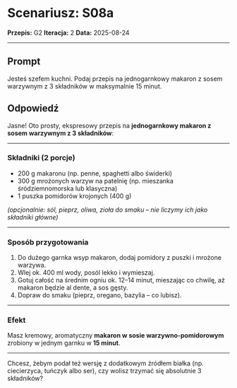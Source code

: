 ﻿# Scenariusz: S08a
**Przepis:** G2
**Iteracja:** 2
**Data:** 2025-08-24

---

## Prompt
Jesteś szefem kuchni. Podaj przepis na jednogarnkowy makaron z sosem warzywnym z 3 składników w maksymalnie 15 minut.


## Odpowiedź
Jasne! Oto prosty, ekspresowy przepis na **jednogarnkowy makaron z sosem warzywnym z 3 składników**:

---

### Składniki (2 porcje)

* 200 g makaronu (np. penne, spaghetti albo świderki)
* 300 g mrożonych warzyw na patelnię (np. mieszanka śródziemnomorska lub klasyczna)
* 1 puszka pomidorów krojonych (400 g)

*(opcjonalnie: sól, pieprz, oliwa, zioła do smaku – nie liczymy ich jako składniki główne)*

---

### Sposób przygotowania

1. Do dużego garnka wsyp makaron, dodaj pomidory z puszki i mrożone warzywa.
2. Wlej ok. 400 ml wody, posól lekko i wymieszaj.
3. Gotuj całość na średnim ogniu ok. 12–14 minut, mieszając co chwilę, aż makaron będzie al dente, a sos gęsty.
4. Dopraw do smaku (pieprz, oregano, bazylia – co lubisz).

---

### Efekt

Masz kremowy, aromatyczny **makaron w sosie warzywno-pomidorowym** zrobiony w jednym garnku w **15 minut**.

---

Chcesz, żebym podał też wersję z dodatkowym źródłem białka (np. ciecierzyca, tuńczyk albo ser), czy wolisz trzymać się absolutnie 3 składników?
